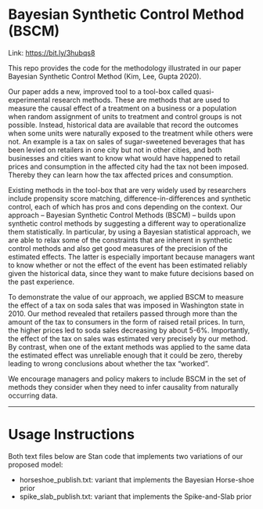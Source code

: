 # Bayesian Synthetic Control Method (BSCM)
Link: https://bit.ly/3hubqs8

This repo provides the code for the methodology illustrated in our paper Bayesian Synthetic Control Method (Kim, Lee, Gupta 2020).  

Our paper adds a new, improved tool to a tool-box called quasi-experimental research methods. These are methods that are used to measure the causal effect of a treatment on a business or a population when random assignment of units to treatment and control groups is not possible. Instead, historical data are available that record the outcomes when some units were naturally exposed to the treatment while others were not. An example is a tax on sales of sugar-sweetened beverages that has been levied on retailers in one city but not in other cities, and both businesses and cities want to know what would have happened to retail prices and consumption in the affected city had the tax not been imposed. Thereby they can learn how the tax affected prices and consumption.

Existing methods in the tool-box that are very widely used by researchers include propensity score matching, difference-in-differences and synthetic control, each of which has pros and cons depending on the context. Our approach – Bayesian Synthetic Control Methods (BSCM) – builds upon synthetic control methods by suggesting a different way to operationalize them statistically. In particular, by using a Bayesian statistical approach, we are able to relax some of the constraints that are inherent in synthetic control methods and also get good measures of the precision of the estimated effects. The latter is especially important because managers want to know whether or not the effect of the event has been estimated reliably given the historical data, since they want to make future decisions based on the past experience.

To demonstrate the value of our approach, we applied BSCM to measure the effect of a tax on soda sales that was imposed in Washington state in 2010. Our method revealed that retailers passed through more than the amount of the tax to consumers in the form of raised retail prices. In turn, the higher prices led to soda sales decreasing by about 5-6%. Importantly, the effect of the tax on sales was estimated very precisely by our method. By contrast, when one of the extant methods was applied to the same data the estimated effect was unreliable enough that it could be zero, thereby leading to wrong conclusions about whether the tax “worked”. 

We encourage managers and policy makers to include BSCM in the set of methods they consider when they need to infer causality from naturally occurring data.

---
# Usage Instructions

Both text files below are Stan code that implements two variations of our proposed model:

* horseshoe_publish.txt: variant that implements the Bayesian Horse-shoe prior
* spike_slab_publish.txt: variant that implements the Spike-and-Slab prior



